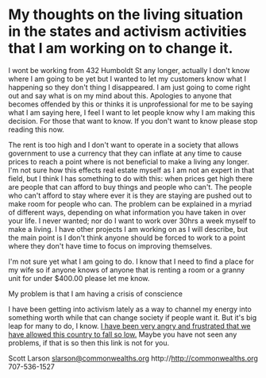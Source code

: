 # My thoughts on the living situation in the states and activism activities that I am working on to change it.

I wont be working from 432 Humboldt St any longer, actually I don't know where I am going to be yet but I wanted to let my customers know what I happening so they don't thing I disappeared. I am just going to come right out and say what is on my mind about this. Apologies to anyone that becomes offended by this or thinks it is unprofessional for me to be saying what I am saying here, I feel I want to let people know why I am making this decision. For those that want to know. If you don't want to know please stop reading this now.

The rent is too high and I don't want to operate in a society that allows government to use a currency that they can inflate at any time to cause prices to reach a point where is not beneficial to make a living any longer. I'm not sure how this effects real estate myself as I am not an expert in that field, but I think I has something to do with this: when prices get high there are people that can afford to buy things and people who can't. The people who can't afford to stay where ever it is they are staying are pushed out to make room for people who can. The problem can be explained in a myriad of different ways, depending on what information you have taken in over your life. I never wanted; nor do I want to work over 30hrs a week myself to make a living. I have other projects I am working on as I will describe, but the main point is I don't think anyone should be forced to work to a point where they don't have time to focus on improving themselves.

I'm not sure yet what I am going to do. I know that I need to find a place for my wife so if anyone knows of anyone that is renting a room or a granny unit for under $400.00 please let me know.

My problem is that I am having a crisis of conscience

I have been getting into activism lately as a way to channel my energy into something worth while that can change society if people want it. But it's big leap for many to do, I know. [I have been very angry and frustrated that we have allowed this country to fall so low.](http://www.commonwealths.org/article/war-conscience) Maybe you have not seen any problems, if that is so then this link is not for you.

Scott Larson
slarson@commonwealths.org
http://http://commonwealths.org
707-536-1527